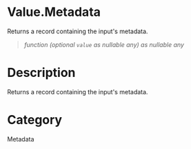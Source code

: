 ﻿# Value.Metadata
Returns a record containing the input's metadata.
> _function (optional <code>value</code> as nullable any) as nullable any_
# Description 
Returns a record containing the input's metadata.

# Category 
Metadata
